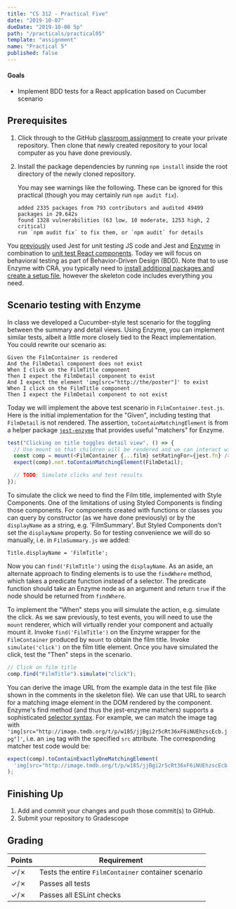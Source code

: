 ```yaml
---
title: "CS 312 - Practical Five"
date: "2019-10-07"
dueDate: "2019-10-08 5p"
path: "/practicals/practical05"
template: "assignment"
name: "Practical 5"
published: false
---
```


#### Goals

- Implement BDD tests for a React application based on Cucumber scenario

## Prerequisites

1. Click through to the GitHub [classroom assignment](https://classroom.github.com/a/GHKiUNBq) to create your private repository. Then clone that newly created repository to your local computer as you have done previously.

1. Install the package dependencies by running `npm install` inside the root directory of the newly cloned repository.

   You may see warnings like the following. These can be ignored for this practical (though you may certainly run `npm audit fix`).

   ```
   added 2335 packages from 793 contributors and audited 49499 packages in 29.642s
   found 1328 vulnerabilities (63 low, 10 moderate, 1253 high, 2 critical)
   run `npm audit fix` to fix them, or `npm audit` for details
   ```

You [previously](practical01) used Jest for unit testing JS code and Jest and [Enzyme](http://airbnb.io/enzyme/) in combination to [unit test React components](practical04). Today we will focus on behavioral testing as part of Behavior-Driven Design (BDD). Note that to use Enzyme with CRA, you typically need to [install additional packages and create a setup file](https://facebook.github.io/create-react-app/docs/running-tests), however the skeleton code includes everything you need.

## Scenario testing with Enzyme

In class we developed a Cucumber-style test scenario for the toggling between the summary and detail views. Using Enzyme, you can implement similar tests, albeit a little more closely tied to the React implementation. You could rewrite our scenario as:

```
Given the FilmContainer is rendered
And the FilmDetail component does not exist
When I click on the FilmTitle component
Then I expect the FilmDetail component to exist
And I expect the element 'img[src="http://the/poster"]' to exist
When I click on the FilmTitle component
Then I expect the FilmDetail component to not exist
```

Today we will implement the above test scenario in `FilmContainer.test.js`. Here is the initial implementation for the "Given", including testing that `FilmDetail` is not rendered. The assertion, `toContainMatchingElement` is from a helper package [`jest-enzyme`](https://github.com/FormidableLabs/enzyme-matchers/tree/master/packages/jest-enzyme#readme) that provides useful "matchers" for Enzyme.

```javascript
test("Clicking on title toggles detail view", () => {
  // Use mount so that children will be rendered and we can interact with the DOM
  const comp = mount(<FilmContainer {...film} setRatingFor={jest.fn} />);
  expect(comp).not.toContainMatchingElement(FilmDetail);

  // TODO: Simulate clicks and test results
});
```

To simulate the click we need to find the Film title, implemented with Style Components. One of the limitations of using Styled Components is finding those components. For components created with functions or classes you can query by constructor (as we have done previously) or by the `displayName` as a string, e.g. 'FilmSummary'. But Styled Components don't set the `displayName` property. So for testing convenience we will do so manually, i.e. in `FilmSummary.js` we added:

```
Title.displayName = 'FilmTitle';
```

Now you can `find('FilmTitle')` using the `displayName`. As an aside, an alternate approach to finding elements is to use the `findWhere` method, which takes a predicate function instead of a selector. The predicate function should take an Enzyme node as an argument and return `true` if the node should be returned from `findWhere`.

To implement the "When" steps you will simulate the action, e.g. simulate the click. As we saw previously, to test events, you will need to use the `mount` renderer, which will virtually render your component and actually mount it. Invoke `find('FilmTitle')` on the Enzyme wrapper for the `FilmContainer` produced by `mount` to obtain the film title. Invoke `simulate('click')` on the film title element. Once you have simulated the click, test the "Then" steps in the scenario.

```javascript
// Click on film title
comp.find("FilmTitle").simulate("click");
```

You can derive the image URL from the example data in the test file (like shown in the comments in the skeleton file). We can use that URL to search for a matching image element in the DOM rendered by the component. Enzyme's find method (and thus the jest-enzyme matchers) supports a sophisticated [selector syntax](https://airbnb.io/enzyme/docs/api/selector.html). For example, we can match the image tag with `'img[src="http://image.tmdb.org/t/p/w185/jjBgi2r5cRt36xF6iNUEhzscEcb.jpg"]'`, i.e. an `img` tag with the specified `src` attribute. The corresponding matcher test code would be:

```javascript
expect(comp).toContainExactlyOneMatchingElement(
  'img[src="http://image.tmdb.org/t/p/w185/jjBgi2r5cRt36xF6iNUEhzscEcb.jpg"]'
);
```

## Finishing Up

1. Add and commit your changes and push those commit(s) to GitHub.
1. Submit your repository to Gradescope

## Grading

| Points            | Requirement                                         |
| ----------------- | --------------------------------------------------- |
| &#x2713;/&#x2717; | Tests the entire `FilmContainer` container scenario |
| &#x2713;/&#x2717; | Passes all tests                                    |
| &#x2713;/&#x2717; | Passes all ESLint checks                            |
